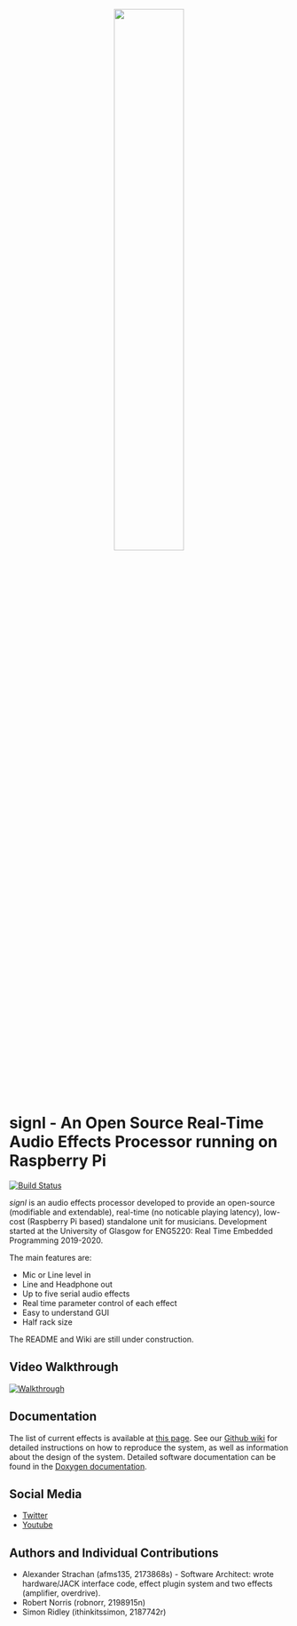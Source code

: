 <p align="center">
  <img src="https://raw.githubusercontent.com/afms135/signl/master/Media/Photo.jpg" width=50%>
</p>

# signl - An Open Source Real-Time Audio Effects Processor running on Raspberry Pi

[![Build Status](https://travis-ci.org/afms135/signl.svg?branch=master)](https://travis-ci.org/afms135/signl)

*signl* is an audio effects processor developed to provide an open-source (modifiable and extendable), real-time (no noticable playing latency), low-cost (Raspberry Pi based) standalone unit for musicians. Development started at the University of Glasgow for ENG5220: Real Time Embedded Programming 2019-2020.

The main features are:

* Mic or Line level in
* Line and Headphone out
* Up to five serial audio effects
* Real time parameter control of each effect
* Easy to understand GUI
* Half rack size

The README and Wiki are still under construction.

## Video Walkthrough

[![Walkthrough](https://github.com/afms135/signl/blob/master/Media/walthrough_icon.jpg)](https://youtu.be/WcyoIrp74zg)

## Documentation

The list of current effects is available at [this page](https://github.com/afms135/signl/wiki/List-of-Current-Effects). See our [Github wiki](https://github.com/afms135/signl/wiki) for detailed instructions on how to reproduce the system, as well as information about the design of the system. Detailed software documentation can be found in the [Doxygen documentation](https://afms135.github.io/signl/).

## Social Media

- [Twitter](https://twitter.com/signlHW)
- [Youtube](https://www.youtube.com/channel/UChTp4nFLsnpuzNy29fdVIeA)

## Authors and Individual Contributions

- Alexander Strachan (afms135, 2173868s) - Software Architect:  wrote hardware/JACK interface code, effect plugin system and two effects (amplifier, overdrive).
- Robert Norris (robnorr, 2198915n)
- Simon Ridley (ithinkitssimon, 2187742r)
